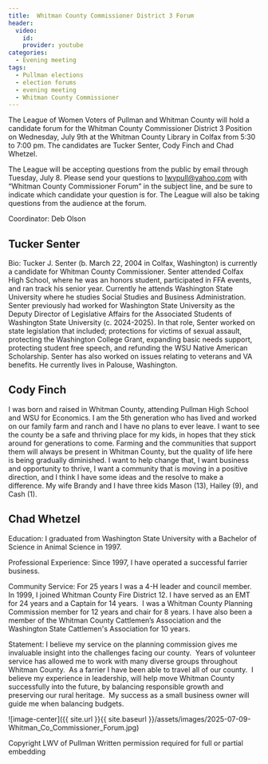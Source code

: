 ```yaml
---
title:  Whitman County Commissioner District 3 Forum
header:
  video:
    id: 
    provider: youtube
categories:
  - Evening meeting
tags:
  - Pullman elections
  - election forums
  - evening meeting
  - Whitman County Commissioner
---
```


The League of Women Voters of Pullman and Whitman County will hold a candidate forum for the Whitman County Commissioner District 3 Position on Wednesday, July 9th at the Whitman County Library in Colfax from 5:30 to 7:00 pm. The candidates are Tucker Senter, Cody Finch and Chad Whetzel.

The League will be accepting questions from the public by email through Tuesday, July 8. Please send your questions to lwvpull@yahoo.com with “Whitman County Commissioner Forum” in the subject line, and be sure to indicate which candidate your question is for.  The League will also be taking questions from the audience at the forum. 

Coordinator: Deb Olson 

## Tucker Senter

Bio: Tucker J. Senter (b. March 22, 2004 in Colfax, Washington) is currently a candidate for Whitman County Commissioner. Senter attended Colfax High School, where he was an honors student, participated in FFA events, and ran track his senior year. Currently he attends Washington State University where he studies Social Studies and Business Administration. Senter previously had worked for Washington State University as the Deputy Director of Legislative Affairs for the Associated Students of Washington State University (c. 2024-2025). In that role, Senter worked on state legislation that included; protections for victims of sexual assault, protecting the Washington College Grant, expanding basic needs support, protecting student free speech, and refunding the WSU Native American Scholarship. Senter has also worked on issues relating to veterans and VA benefits. He currently lives in Palouse, Washington.

## Cody Finch

I was born and raised in Whitman County, attending Pullman High School and WSU for Economics. I am the 5th generation who has lived and worked on our family farm and ranch and I have no plans to ever leave. I want to see the county be a safe and thriving place for my kids, in hopes that they stick around for generations to come. Farming and the communities that support them will always be present in Whitman County, but the quality of life here is being gradually diminished. I want to help change that, I want business and opportunity to thrive, I want a community that is moving in a positive direction, and I think I have some ideas and the resolve to make a difference. My wife Brandy and I have three kids Mason (13), Hailey (9), and Cash (1).

## Chad Whetzel

Education:  I graduated from Washington State University with a Bachelor of Science in Animal Science in 1997.  

Professional Experience:  Since 1997, I have operated a successful farrier business.  

Community Service:  For 25 years I was a 4-H leader and council member.  In 1999, I joined Whitman County Fire District 12. I have served as an EMT for 24 years and a Captain for 14 years.  I was a Whitman County Planning Commission member for 12 years and chair for 8 years. I have also been a member of the Whitman County Cattlemen’s Association and the Washington State Cattlemen's Association for 10 years.

Statement:  I believe my service on the planning commission gives me invaluable insight into the challenges facing our county.  Years of volunteer service has allowed me to work with many diverse groups throughout Whitman County.  As a farrier I have been able to travel all of our county.  I believe my experience in leadership, will help move Whitman County successfully into the future, by balancing responsible growth and preserving our rural heritage.  My success as a small business owner will guide me when balancing budgets. 

![image-center]({{ site.url }}{{ site.baseurl }}/assets/images/2025-07-09-Whitman_Co_Commissioner_Forum.jpg)

Copyright LWV of Pullman
Written permission required for full or partial embedding

<!---change the title to whatever you want the post to be titled
change the ID out to the end of the youtube link https://youtu.be/r61ARK4Qv9c -->
